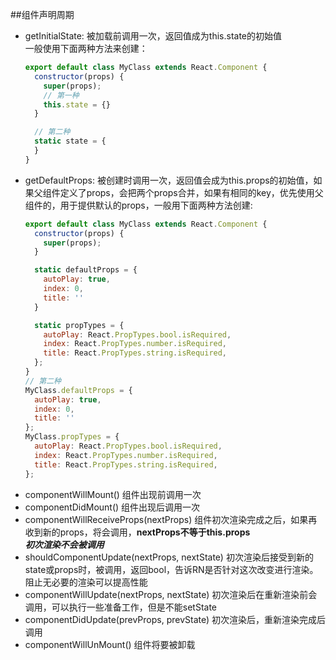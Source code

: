 ##组件声明周期
* getInitialState: 被加载前调用一次，返回值成为this.state的初始值  
  一般使用下面两种方法来创建：
  ```javascript
  export default class MyClass extends React.Component {
    constructor(props) {
      super(props);
      // 第一种
      this.state = {}
    }

    // 第二种
    static state = {
    }
  }

  ```
* getDefaultProps: 被创建时调用一次，返回值会成为this.props的初始值，如果父组件定义了props，会把两个props合并，如果有相同的key，优先使用父组件的，用于提供默认的props，一般用下面两种方法创建:
  ```javascript
  export default class MyClass extends React.Component {
    constructor(props) {
      super(props);
    }

    static defaultProps = {
      autoPlay: true,
      index: 0,
      title: ''
    }

    static propTypes = {
      autoPlay: React.PropTypes.bool.isRequired,
      index: React.PropTypes.number.isRequired,
      title: React.PropTypes.string.isRequired,
    };
  }
  // 第二种
  MyClass.defaultProps = {
    autoPlay: true,
    index: 0,
    title: ''
  };
  MyClass.propTypes = {
    autoPlay: React.PropTypes.bool.isRequired,
    index: React.PropTypes.number.isRequired,
    title: React.PropTypes.string.isRequired,
  };
  ```
* componentWillMount() 组件出现前调用一次
* componentDidMount() 组件出现后调用一次
* componentWillReceiveProps(nextProps) 组件初次渲染完成之后，如果再收到新的props，将会调用，**nextProps不等于this.props**  
  ***初次渲染不会被调用***
* shouldComponentUpdate(nextProps, nextState) 初次渲染后接受到新的state或props时，被调用，返回bool，告诉RN是否针对这次改变进行渲染。阻止无必要的渲染可以提高性能
* componentWillUpdate(nextProps, nextState) 初次渲染后在重新渲染前会调用，可以执行一些准备工作，但是不能setState
* componentDidUpdate(prevProps, prevState) 初次渲染后，重新渲染完成后调用
* componentWillUnMount() 组件将要被卸载
